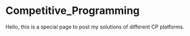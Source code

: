 # Competitive_Programming

Hello, this is a special page to post my solutions of different CP platforms.
